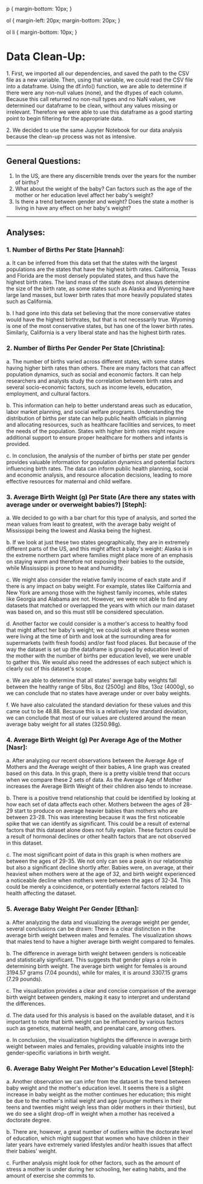 <!DOCTYPE html>
<html>
<head>
<!-- <style>
body {
  font-family: Arial, sans-serif;
  line-height: 1.5;
}
h2 {
margin-top: 20px;
} -->

p {
margin-bottom: 10px;
}

ol {
margin-left: 20px;
margin-bottom: 20px;
}

ol li {
margin-bottom: 10px;
}

</style>
</head>
<body>
<h1>Data Clean-Up:</h1>
<p>1. First, we imported all our dependencies, and saved the path to the CSV file as a new variable. Then, using that variable, we could read the CSV file into a dataframe. Using the df.info() function, we are able to determine if there were any non-null values (none), and the dtypes of each column. Because this call returned no non-null types and no NaN values, we determined our dataframe to be clean, without any values missing or irrelevant. Therefore we were able to use this dataframe as a good starting point to begin filtering for the appropriate data.</p>
<p>2. We decided to use the same Jupyter Notebook for our data analysis because the clean-up process was not as intensive.</p>
<hr>
<h2>General Questions:</h2>
<ol>
<li>In the US, are there any discernible trends over the years for the number of births?</li>
<li>What about the weight of the baby? Can factors such as the age of the mother or her education level affect her baby's weight?</li>
<li>Is there a trend between gender and weight? Does the state a mother is living in have any effect on her baby's weight?</li>
</ol>
<hr>
<h2>Analyses:</h2>
<h3>1. Number of Births Per State [Hannah]:</h3>
<p>a. It can be inferred from this data set that the states with the largest populations are the states that have the highest birth rates. California, Texas and Florida are the most densely populated states, and thus have the highest birth rates. The land mass of the state does not always determine the size of the birth rate, as some states such as Alaska and Wyoming have large land masses, but lower birth rates that more heavily populated states such as California.</p>
<p>b. I had gone into this data set believing that the more conservative states would have the highest birthrates, but that is not necessarily true. Wyoming is one of the most conservative states, but has one of the lower birth rates. Similarly, California is a very liberal state and has the highest birth rates.</p>
<h3>2. Number of Births Per Gender Per State [Christina]:</h3>
<p>a. The number of births varied across different states, with some states having higher birth rates than others. There are many factors that can affect population dynamics, such as social and economic factors. It can help researchers and analysts study the correlation between birth rates and several socio-economic factors, such as income levels, education, employment, and cultural factors.</p>
<p>b. This information can help to better understand areas such as education, labor market planning, and social welfare programs. Understanding the distribution of births per state can help public health officials in planning and allocating resources, such as healthcare facilities and services, to meet the needs of the population. States with higher birth rates might require additional support to ensure proper healthcare for mothers and infants is provided.</p>
<p>c. In conclusion, the analysis of the number of births per state per gender provides valuable information for population dynamics and potential factors influencing birth rates. The data can inform public health planning, social and economic analysis, and resource allocation decisions, leading to more effective resources for maternal and child welfare.</p>
<h3>3. Average Birth Weight (g) Per State (Are there any states with average under or overweight babies?) [Steph]:</h3>
<p>a. We decided to go with a bar chart for this type of analysis, and sorted the mean values from least to greatest, with the average baby weight of Mississippi being the lowest and Alaska being the highest.</p>
<p>b. If we look at just these two states geographically, they are in extremely different parts of the US, and this might affect a baby's weight: Alaska is in the extreme northern part where families might place more of an emphasis on staying warm and therefore not exposing their babies to the outside, while Mississippi is prone to heat and humidity.</p>
<p>c. We might also consider the relative family income of each state and if there is any impact on baby weight. For example, states like California and New York are among those with the highest family incomes, while states like Georgia and Alabama are not. However, we were not able to find any datasets that matched or overlapped the years with which our main dataset was based on, and so this must still be considered speculation.</p>
<p>d. Another factor we could consider is a mother's access to healthy food that might affect her baby's weight; we could look at where these women were living at the time of birth and look at the surrounding area for supermarkets (with fresh foods) and/or fast food places. But because of the way the dataset is set up (the dataframe is grouped by education level of the mother with the number of births per education level), we were unable to gather this. We would also need the addresses of each subject which is clearly out of this dataset's scope.</p>
<p>e. We are able to determine that all states' average baby weights fall between the healthy range of 5lbs, 8oz (2500g) and 8lbs, 13oz (4000g), so we can conclude that no states have average under or over baby weights.</p>
<p>f. We have also calculated the standard deviation for these values and this came out to be 48.88. Because this is a relatively low standard deviation, we can conclude that most of our values are clustered around the mean average baby weight for all states (3250.98g).</p>
<h3>4. Average Birth Weight (g) Per Average Age of the Mother [Nasr]:</h3>
<p>a. After analyzing our recent observations between the Average Age of Mothers and the Average weight of their babies, A line graph was created based on this data. In this graph, there is a pretty visible trend that occurs when we compare these 2 sets of data. As the Average Age of Mother increases the Average Birth Weight of their children also tends to increase.</p>
<p>b. There is a positive trend relationship that could be identified by looking at how each set of data affects each other. Mothers between the ages of 28-29 start to produce on average heavier babies than mothers who are between 23-28. This was interesting because it was the first noticeable spike that we can identify as significant. This could be a result of external factors that this dataset alone does not fully explain. These factors could be a result of hormonal declines or other health factors that are not observed in this dataset.</p>
<p>c. The most significant point of data in this graph is when mothers are between the ages of 29-35. We not only can see a peak in our relationship but also a significant decline shortly after. Babies were, on average, at their heaviest when mothers were at the age of 32, and birth weight experienced a noticeable decline when mothers were between the ages of 32-34. This could be merely a coincidence, or potentially external factors related to health affecting the dataset.</p>
<h3>5. Average Baby Weight Per Gender [Ethan]:</h3>
<p>a. After analyzing the data and visualizing the average weight per gender, several conclusions can be drawn: There is a clear distinction in the average birth weight between males and females. The visualization shows that males tend to have a higher average birth weight compared to females.</p>
<p>b. The difference in average birth weight between genders is noticeable and statistically significant. This suggests that gender plays a role in determining birth weight. The average birth weight for females is around 3194.57 grams (7.04 pounds), while for males, it is around 3307.15 grams (7.29 pounds).</p>
<p>c. The visualization provides a clear and concise comparison of the average birth weight between genders, making it easy to interpret and understand the differences.</p>
<p>d. The data used for this analysis is based on the available dataset, and it is important to note that birth weight can be influenced by various factors such as genetics, maternal health, and prenatal care, among others.</p>
<p>e. In conclusion, the visualization highlights the difference in average birth weight between males and females, providing valuable insights into the gender-specific variations in birth weight.</p>
<h3>6. Average Baby Weight Per Mother's Education Level [Steph]:</h3>
<p>a. Another observation we can infer from the dataset is the trend between baby weight and the mother's education level. It seems there is a slight increase in baby weight as the mother continues her education; this might be due to the mother's initial weight and age (younger mothers in their teens and twenties might weigh less than older mothers in their thirties), but we do see a slight drop-off in weight when a mother has received a doctorate degree.</p>
<p>b. There are, however, a great number of outliers within the doctorate level of education, which might suggest that women who have children in their later years have extremely varied lifestyles and/or health issues that affect their babies' weight.</p>
<p>c. Further analysis might look for other factors, such as the amount of stress a mother is under during her schooling, her eating habits, and the amount of exercise she commits to.</p>
</div>
</body>
</html>
